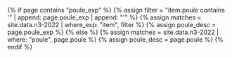 {% if page contains "poule_exp" %}
{%   assign filter = "item.poule contains '" | append: page.poule_exp | append: "'" %}
{%   assign matches = site.data.n3-2022 | where_exp: "item", filter %}
{%   assign poule_desc = page.poule_exp %}
{% else %}
{%   assign matches = site.data.n3-2022 | where: "poule", page.poule %}
{%   assign poule_desc = page.poule %}
{% endif %}